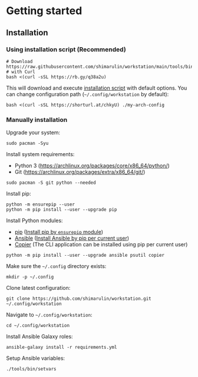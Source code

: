 # Getting started

## Installation

### Using installation script (Recommended)

```shell
# Download https://raw.githubusercontent.com/shimarulin/workstation/main/tools/bin/install
# with Curl
bash <(curl -sSL https://rb.gy/q38a2u)
```

This will download and execute [installation script](../../tools/bin/install) with default options. You can change
configuration path (`~/.config/workstation` by default):

```shell
bash <(curl -sSL https://shorturl.at/chkyU) ./my-arch-config
```

### Manually installation

Upgrade your system:

```shell
sudo pacman -Syu
```

Install system requirements:

- Python 3 (https://archlinux.org/packages/core/x86_64/python/)
- Git (https://archlinux.org/packages/extra/x86_64/git/)

```shell
sudo pacman -S git python --needed
```

Install pip:

```shell
python -m ensurepip --user
python -m pip install --user --upgrade pip
```

Install Python modules:

- [pip](https://github.com/pypa/pip)
  ([Install pip by `ensurepip` module](https://pip.pypa.io/en/stable/installation/#ensurepip))
- [Ansible](https://github.com/ansible/ansible)
  ([Install Ansible by pip per current user](https://docs.ansible.com/ansible/latest/installation_guide/intro_installation.html#pip-install))
- [Copier](https://github.com/copier-org/copier) (The CLI application can be installed using pip per current user)

```shell
python -m pip install --user --upgrade ansible psutil copier
```

Make sure the `~/.config` directory exists:

```shell
mkdir -p ~/.config
```

Clone latest configuration:

```shell
git clone https://github.com/shimarulin/workstation.git ~/.config/workstation
```

Navigate to `~/.config/workstation`:

```shell
cd ~/.config/workstation
```

Install Ansible Galaxy roles:

```shell
ansible-galaxy install -r requirements.yml
```

Setup Ansible variables:

```shell
./tools/bin/setvars
```
